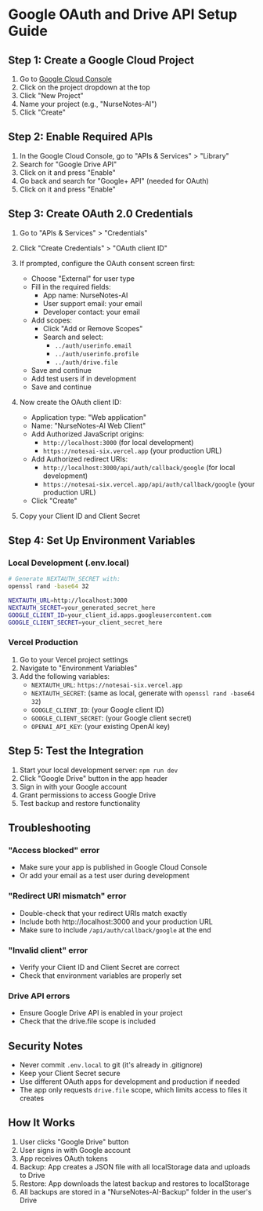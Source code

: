 # Google OAuth and Drive API Setup Guide

## Step 1: Create a Google Cloud Project

1. Go to [Google Cloud Console](https://console.cloud.google.com/)
2. Click on the project dropdown at the top
3. Click "New Project"
4. Name your project (e.g., "NurseNotes-AI")
5. Click "Create"

## Step 2: Enable Required APIs

1. In the Google Cloud Console, go to "APIs & Services" > "Library"
2. Search for "Google Drive API"
3. Click on it and press "Enable"
4. Go back and search for "Google+ API" (needed for OAuth)
5. Click on it and press "Enable"

## Step 3: Create OAuth 2.0 Credentials

1. Go to "APIs & Services" > "Credentials"
2. Click "Create Credentials" > "OAuth client ID"
3. If prompted, configure the OAuth consent screen first:
   - Choose "External" for user type
   - Fill in the required fields:
     - App name: NurseNotes-AI
     - User support email: your email
     - Developer contact: your email
   - Add scopes:
     - Click "Add or Remove Scopes"
     - Search and select:
       - `../auth/userinfo.email`
       - `../auth/userinfo.profile`
       - `../auth/drive.file`
   - Save and continue
   - Add test users if in development
   - Save and continue

4. Now create the OAuth client ID:
   - Application type: "Web application"
   - Name: "NurseNotes-AI Web Client"
   - Add Authorized JavaScript origins:
     - `http://localhost:3000` (for local development)
     - `https://notesai-six.vercel.app` (your production URL)
   - Add Authorized redirect URIs:
     - `http://localhost:3000/api/auth/callback/google` (for local development)
     - `https://notesai-six.vercel.app/api/auth/callback/google` (your production URL)
   - Click "Create"

5. Copy your Client ID and Client Secret

## Step 4: Set Up Environment Variables

### Local Development (.env.local)
```bash
# Generate NEXTAUTH_SECRET with:
openssl rand -base64 32

NEXTAUTH_URL=http://localhost:3000
NEXTAUTH_SECRET=your_generated_secret_here
GOOGLE_CLIENT_ID=your_client_id.apps.googleusercontent.com
GOOGLE_CLIENT_SECRET=your_client_secret_here
```

### Vercel Production
1. Go to your Vercel project settings
2. Navigate to "Environment Variables"
3. Add the following variables:
   - `NEXTAUTH_URL`: `https://notesai-six.vercel.app`
   - `NEXTAUTH_SECRET`: (same as local, generate with `openssl rand -base64 32`)
   - `GOOGLE_CLIENT_ID`: (your Google client ID)
   - `GOOGLE_CLIENT_SECRET`: (your Google client secret)
   - `OPENAI_API_KEY`: (your existing OpenAI key)

## Step 5: Test the Integration

1. Start your local development server: `npm run dev`
2. Click "Google Drive" button in the app header
3. Sign in with your Google account
4. Grant permissions to access Google Drive
5. Test backup and restore functionality

## Troubleshooting

### "Access blocked" error
- Make sure your app is published in Google Cloud Console
- Or add your email as a test user during development

### "Redirect URI mismatch" error
- Double-check that your redirect URIs match exactly
- Include both http://localhost:3000 and your production URL
- Make sure to include `/api/auth/callback/google` at the end

### "Invalid client" error
- Verify your Client ID and Client Secret are correct
- Check that environment variables are properly set

### Drive API errors
- Ensure Google Drive API is enabled in your project
- Check that the drive.file scope is included

## Security Notes

- Never commit `.env.local` to git (it's already in .gitignore)
- Keep your Client Secret secure
- Use different OAuth apps for development and production if needed
- The app only requests `drive.file` scope, which limits access to files it creates

## How It Works

1. User clicks "Google Drive" button
2. User signs in with Google account
3. App receives OAuth tokens
4. Backup: App creates a JSON file with all localStorage data and uploads to Drive
5. Restore: App downloads the latest backup and restores to localStorage
6. All backups are stored in a "NurseNotes-AI-Backup" folder in the user's Drive